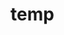 # temp































































































